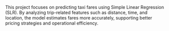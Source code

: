 This project focuses on predicting taxi fares using Simple Linear Regression (SLR). By analyzing trip-related features such as distance, time, and location, the model estimates fares more accurately, supporting better pricing strategies and operational efficiency.
